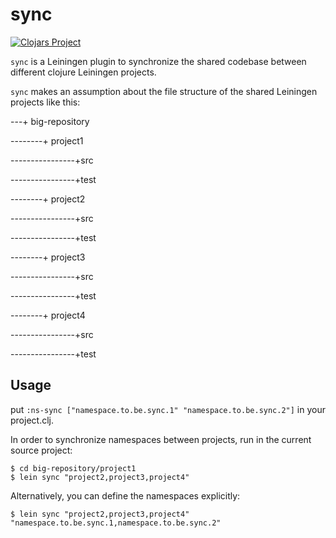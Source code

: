 # sync

[![Clojars Project](https://img.shields.io/clojars/v/sync.svg)](https://clojars.org/sync)

`sync` is a Leiningen plugin to synchronize the shared codebase between different clojure Leiningen projects.

`sync` makes an assumption about the file structure of the shared Leiningen projects like this:

---+ big-repository

--------+ project1

----------------+src

----------------+test

--------+ project2

----------------+src

----------------+test

--------+ project3

----------------+src

----------------+test

--------+ project4

----------------+src

----------------+test

## Usage

put `:ns-sync ["namespace.to.be.sync.1" "namespace.to.be.sync.2"]` in your project.clj.

In order to synchronize namespaces between projects, run in the current source project:

    $ cd big-repository/project1
    $ lein sync "project2,project3,project4"

Alternatively, you can define the namespaces explicitly:

    $ lein sync "project2,project3,project4" "namespace.to.be.sync.1,namespace.to.be.sync.2"
